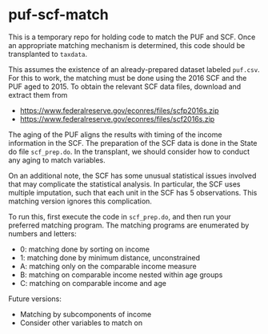 # puf-scf-match
This is a temporary repo for holding code to match the PUF and SCF. 
Once an appropriate matching mechanism is determined, this code should be transplanted to `taxdata`.

This assumes the existence of an already-prepared dataset labeled `puf.csv`. 
For this to work, the matching must be done using the 2016 SCF and the PUF
aged to 2015. To obtain the relevant SCF data files, download and extract them from
 - https://www.federalreserve.gov/econres/files/scfp2016s.zip
 - https://www.federalreserve.gov/econres/files/scf2016s.zip

The aging of the PUF aligns the results with timing of the income
information in the SCF. The preparation of the SCF data is done in the State do file
`scf_prep.do`. In the transplant, we should consider how to conduct any aging to match variables.

On an additional note, the SCF has some unusual statistical issues involved
that may complicate the statistical analysis. In particular, the SCF uses
multiple imputation, such that each unit in the SCF has 5 observations. This
matching version ignores this complication.

To run this, first execute the code in `scf_prep.do`, and then run your preferred matching program.
The matching programs are enumerated by numbers and letters:
 - 0: matching done by sorting on income
 - 1: matching done by minimum distance, unconstrained
 - A: matching only on the comparable income measure
 - B: matching on comparable income nested within age groups
 - C: matching on comparable income and age

Future versions:
 - Matching by subcomponents of income
 - Consider other variables to match on
